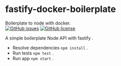 # fastify-docker-boilerplate
Boilerplate to node with docker.  
[![GitHub issues](https://img.shields.io/github/issues/rdiego26/fastify-docker-boilerplate.svg)](https://github.com/rdiego26/fastify-docker-boilerplate/issues) 
[![GitHub license](https://img.shields.io/github/license/rdiego26/fastify-docker-boilerplate.svg)](https://github.com/rdiego26/fastify-docker-boilerplate/blob/master/LICENSE)

A simple boilerplate Node API with fastify .  
- Resolve dependencies `npm install` . 
- Run tests `npm test` .  
- Run app `npm start` .